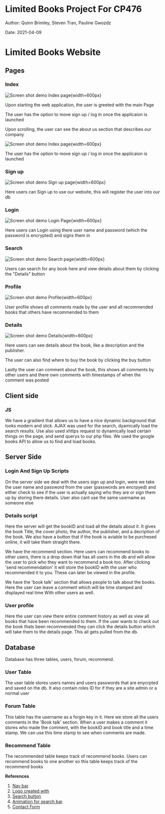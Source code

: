 # Limited Books Project For CP476

Author: Quinn Brimley, Steven Tran, Pauline Gwozdz

Date: 2021-04-09

# Limited Books Website

## Pages

### Index

![Screen shot demo Index page](images/Index.png){width=600px}

<p>Upon starting the web application, the user is greeted with the main Page</p>
<p>The user has the option to move sign up / log in once the applicaion is launched</p>
<p>Upon scrolling, the user can see the about us section that describes our company</p>

![Screen shot demo Index page](images/about.png){width=600px}

<p>The user has the option to move sign up / log in once the applicaion is launched</p>

### Sign up

![Screen shot demo Sign up page](images/SignUp.png){width=600px}

<p>Here users can Sign up to use our website, this will register the user into our db </p>

### Login

![Screen shot demo Login Page](images/Login.png){width=600px}

 <p>Here users can Login using there user name and password (which the password is encrypted) and signs them in </p>

### Search

![Screen shot demo Search page](images/Search.png){width=600px}

<p>Users can search for any book here and view details about them by clicking the "Details" button </p>

### Profile

![Screen shot demo Profile](images/Profile.png){width=600px}

<p>User profile shows all comments made by the user and all recommended books that others have recommended to them</p>

### Details

![Screen shot demo Details](images/Details.png){width=600px}

<p>Here users can see details about the book, like a description and the publisher.</p>
<p>The user can also find where to buy the book by clicking the buy button </p>
<p>Lastly the user can comment about the book, this shows all comments by other users and there own comments with timestamps of when the comment was posted</p>


## Client side

### JS 

We have a gradient that allows us to have a nice dynamic background that looks modern and slick. 
AJAX was used for the search, dyamically load the search results.
Use also used xhttps request to dynamically load certain things on the page, and send querys to our php files.
We used the google books API to allow us to find and load books.

## Server Side

### Login And Sign Up Scripts

On the server side we deal with the users sign up and login, were we take the user name and password from the user (passwords are encrpyed)
and either check to see if the user is actually saying who they are or sign them up by storing there details. User also cant use the same username as someone else

### Details script

Here the server will get the bookID and load all the details about it. It gives the book Title, the cover photo, the author, the publisher, and a 
decription of the book. We also have a button that if the book is aviable to be purchesed online, it will take them straight there.

We have the recommend section. Here users can recommend books to other users, there is a drop down that has all users in the db and will allow the user
to pick who they want to recommend a book too. After clicking 'send recommendation' it will store the bookID with the user who recommended it to you.
These can later be viewed in the profile.

We have the 'book talk' section that allows people to talk about the books. Here the user can leave a comment which will be time stamped and displayed real time
With other users as well.

### User profile

Here the user can view there entire comment history as well as view all books that have been recommended to them. 
If the user wants to check out the book thats been recommended they can click the details button which will take them to the details page.
This all gets pulled from the db.

## Database

Database has three tables, users, forum, recommend. 

### User Table
The user table stores users names and users passwords that are enycrpted and saved on the db. 
It also contain roles ID for if they are a site admin or a normal user

### Forum Table

This table has the username as a forgin key in it. Here we store all the users comments in the 'Book talk' section.
When a user makes a comment it stores who made the comment, with the bookID and book title and a time stamp.
We can use this time stamp to see when comments are made.


### Recommend Table

The recommended table keeps track of recommend books. Users can recommend books to one another so this table keeps track
of the recommend books



**References**

1. [Nav bar](https://www.w3schools.com/w3css/w3css_sidebar.asp)
2. [Logo created with](https://www.freelogodesign.org/manager/showcase/27e7d0b60aa4456fa2fff7365b106610)
3. [Search button](https://www.w3schools.com/howto/howto_css_search_button.asp)
4. [Animation for search bar](https://www.w3schools.com/js/js_htmldom_animate.asp)
5. [Contact Form](https://www.w3schools.com/howto/howto_css_contact_form.asp)
